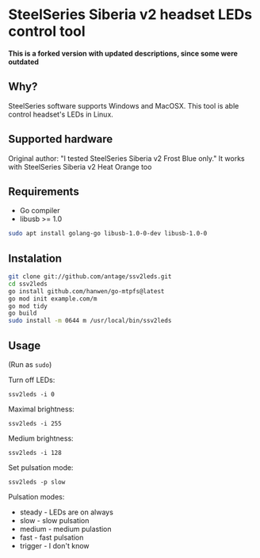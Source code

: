 # SteelSeries Siberia v2 headset LEDs control tool

**This is a forked version with updated descriptions, since some were outdated**

## Why?

SteelSeries software supports Windows and MacOSX.
This tool is able control headset's LEDs in Linux.

## Supported hardware

Original author: "I tested SteelSeries Siberia v2 Frost Blue only."
It works with SteelSeries Siberia v2 Heat Orange too

## Requirements

* Go compiler
* libusb >= 1.0

```bash
sudo apt install golang-go libusb-1.0-0-dev libusb-1.0-0
```

## Instalation

```bash
git clone git://github.com/antage/ssv2leds.git
cd ssv2leds
go install github.com/hanwen/go-mtpfs@latest
go mod init example.com/m
go mod tidy
go build
sudo install -m 0644 m /usr/local/bin/ssv2leds
```

## Usage
(Run as `sudo`)

Turn off LEDs:
```
ssv2leds -i 0
```

Maximal brightness:
```
ssv2leds -i 255
```

Medium brightness:
```
ssv2leds -i 128
```

Set pulsation mode:
```
ssv2leds -p slow
```


Pulsation modes:

* steady - LEDs are on always
* slow - slow pulsation
* medium - medium pulastion
* fast - fast pulsation
* trigger - I don't know

